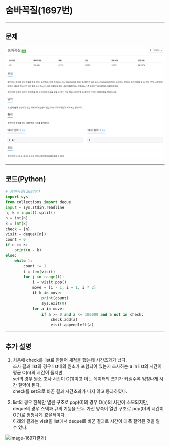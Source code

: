 # 숨바꼭질(1697번)

****

## 문제

![image-1697](/image_file/image-1697.png)

****

## 코드(Python)
```Python
# 숨바꼭질(1697번)
import sys
from collections import deque
input = sys.stdin.readline
n, k = input().split()
n = int(n)
k = int(k)
check = {n}
visit = deque([n])
count = 0
if n >= k:
    print(n - k)
else:
    while 1:
        count += 1
        t = len(visit)
        for j in range(t):
            i = visit.pop()
            move = [i - 1, i + 1, i * 2]
            if k in move:
                print(count)
                sys.exit(0)
            for a in move:
                if a >= 0 and a <= 100000 and a not in check:
                    check.add(a)
                    visit.appendleft(a)
```

****

## 추가 설명

1. 처음에 check를 list로 만들어 채점을 했는데 시간초과가 났다.
<br>조사 결과 list의 경우 list내의 원소가 포함되어 있는지 조사하는 a in list의 시간이 평균 O(n)의 시간이 들지만,
<br>set의 경우 원소 조사 시간이 O(1)이고 이는 데이터의 크기가 커질수록 엄청나게 시간 절약이 된다.
<br>check를 set으로 바꾼 결과 시간초과가 나지 않고 통과하였다.

2. list의 경우 한쪽만 열린 구조로 pop(0)의 경우 O(n)의 시간이 소모되지만,
<br>deque의 경우 스택과 큐의 기능을 모두 가진 양쪽이 열린 구조로 pop(0)의 시간이 O(1)로 엄청나게 효율적이다.
<br>아래의 결과는 visit을 list에서 deque로 바꾼 결과로 시간이 대폭 절약된 것을 알 수 있다.

![image-1697(결과)](/image_file/image-1697(결과).png)

